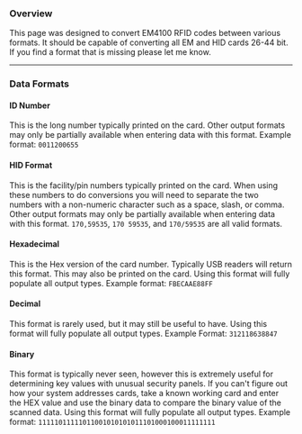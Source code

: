 ### Overview
This page was designed to convert EM4100 RFID codes between various formats. It should be capable of converting all EM and HID cards 26-44 bit. If you find a format that is missing please let me know.

***

### Data Formats
#### ID Number
This is the long number typically printed on the card.  Other output formats may only be partially available when entering data with this format. Example format: `0011200655`

#### HID Format
This is the facility/pin numbers typically printed on the card. When using these numbers to do conversions you will need to separate the two numbers with a non-numeric character such as a space, slash, or comma. Other output formats may only be partially available when entering data with this format. `170,59535`, `170 59535`, and `170/59535` are all valid formats.

#### Hexadecimal
This is the Hex version of the card number. Typically USB readers will return this format. This may also be printed on the card. Using this format will fully populate all output types. Example format: `FBECAAE88FF`

#### Decimal
This format is rarely used, but it may still be useful to have. Using this format will fully populate all output types. Example Format: `312118638847`

#### Binary
This format is typically never seen, however this is extremely useful for determining key values with unusual security panels. If you can't figure out how your system addresses cards, take a known working card and enter the HEX value and use the binary data to compare the binary value of the scanned data. Using this format will fully populate all output types. Example format: `11111011111011001010101011101000100011111111`
